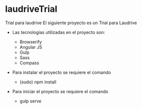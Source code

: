 # laudriveTrial
Trial para laudrive
El siguiente proyecto es un Trial para Laudrive
 - Las tecnologías utilizadas en el proyecto son:
 	- Browserify
 	- Angular JS
 	- Gulp
 	- Sass
 	- Compass

 - Para instalar el proyecto se requiere el comando
 	- (sudo) npm install
 - Para iniciar el proyecto se requiere el comando
 	- gulp serve

